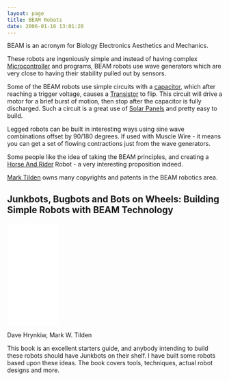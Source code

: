 ```yaml
---
layout: page
title: BEAM Robots
date: 2006-01-16 13:01:20
---
```

BEAM is an acronym for Biology Electronics Aesthetics and Mechanics.

These robots are ingeniously simple and instead of having complex [Microcontroller](/wiki/microcontroller.html) and programs, BEAM robots use wave generators which are very close to having their stability pulled out by sensors.

Some of the BEAM robots use simple circuits with a [capacitor](/wiki/capacitor.html "Capacitor"), which after reaching a trigger voltage, causes a [Transistor](/wiki/transistor.html "Transistor") to flip. This circuit will drive a motor for a brief burst of motion, then stop after the capacitor is fully discharged. Such a circuit is a great use of [Solar Panels](/wiki/solar_panel.html "Solar Panel") and pretty easy to build.

Legged robots can be built in interesting ways using sine wave combinations offset by 90/180 degrees. If used with Muscle Wire - it means you can get a set of flowing contractions just from the wave generators.

Some people like the idea of taking the BEAM principles, and creating a [Horse And Rider](/wiki/horse_and_rider.html "One system takes high-level control of a lower level system") Robot - a very interesting proposition indeed.

[Mark Tilden](/wiki/mark_tilden.html "Mark Tilden") owns many copyrights and patents in the BEAM robotics area.

## Junkbots, Bugbots and Bots on Wheels: Building Simple Robots with BEAM Technology

<iframe style="width:120px;height:240px;" marginwidth="0" marginheight="0" scrolling="no" frameborder="0" src="//ws-eu.amazon-adsystem.com/widgets/q?ServiceVersion=20070822&OneJS=1&Operation=GetAdHtml&MarketPlace=GB&source=ss&ref=as_ss_li_til&ad_type=product_link&tracking_id=orionrobots-21&marketplace=amazon&region=GB&placement=0072226013&asins=0072226013&linkId=51d35ab0d60cd03eed41c518a1dde776&show_border=true&link_opens_in_new_window=true"></iframe>

Dave Hrynkiw, Mark W. Tilden

This book is an excellent starters guide, and anybody intending to build these robots should have Junkbots on their shelf.  I have built some robots based upon these ideas. The book covers tools, techniques, actual robot designs and more.
